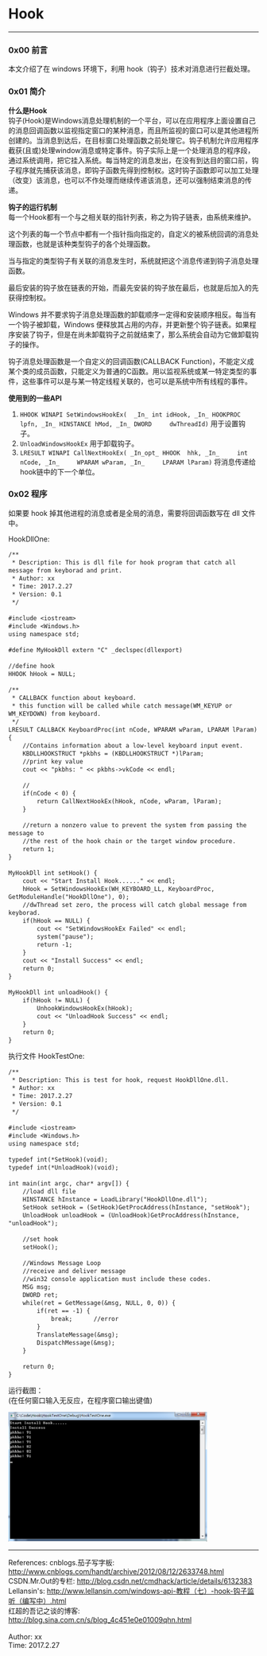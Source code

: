 # Hook  

---------------------------------  
### 0x00 前言  
本文介绍了在 windows 环境下，利用 hook（钩子）技术对消息进行拦截处理。


### 0x01 简介  
__什么是Hook__  
钩子(Hook)是Windows消息处理机制的一个平台，可以在应用程序上面设置自己的消息回调函数以监视指定窗口的某种消息，而且所监视的窗口可以是其他进程所创建的。当消息到达后，在目标窗口处理函数之前处理它。钩子机制允许应用程序截获(且或)处理window消息或特定事件。钩子实际上是一个处理消息的程序段，通过系统调用，把它挂入系统。每当特定的消息发出，在没有到达目的窗口前，钩子程序就先捕获该消息，即钩子函数先得到控制权。这时钩子函数即可以加工处理（改变）该消息，也可以不作处理而继续传递该消息，还可以强制结束消息的传递。  

__钩子的运行机制__  
每一个Hook都有一个与之相关联的指针列表，称之为钩子链表，由系统来维护。  

这个列表的每一个节点中都有一个指针指向指定的，自定义的被系统回调的消息处理函数，也就是该种类型钩子的各个处理函数。  

当与指定的类型钩子有关联的消息发生时，系统就把这个消息传递到钩子消息处理函数。  

最后安装的钩子放在链表的开始，而最先安装的钩子放在最后，也就是后加入的先获得控制权。  

Windows 并不要求钩子消息处理函数的卸载顺序一定得和安装顺序相反。每当有一个钩子被卸载，Windows 便释放其占用的内存，并更新整个钩子链表。如果程序安装了钩子，但是在尚未卸载钩子之前就结束了，那么系统会自动为它做卸载钩子的操作。  

钩子消息处理函数是一个自定义的回调函数(CALLBACK Function)，不能定义成某个类的成员函数，只能定义为普通的C函数。用以监视系统或某一特定类型的事件，这些事件可以是与某一特定线程关联的，也可以是系统中所有线程的事件。  

__使用到的一些API__  

1. `HHOOK WINAPI SetWindowsHookEx(  _In_ int idHook,
  _In_ HOOKPROC  lpfn,
  _In_ HINSTANCE hMod,
  _In_ DWORD     dwThreadId)` 用于设置钩子。
2. `UnloadWindowsHookEx` 用于卸载钩子。
3. `LRESULT WINAPI CallNextHookEx(
  _In_opt_ HHOOK  hhk,
  _In_     int    nCode,
  _In_     WPARAM wParam,
  _In_     LPARAM lParam)` 将消息传递给hook链中的下一个单位。




### 0x02 程序  
如果要 hook 掉其他进程的消息或者是全局的消息，需要将回调函数写在 dll 文件中。

HookDllOne:  

	/**
	 * Description: This is dll file for hook program that catch all message from keyborad and print.
	 * Author: xx
	 * Time: 2017.2.27
	 * Version: 0.1
	 */

	#include <iostream>
	#include <Windows.h>
	using namespace std;

	#define MyHookDll extern "C" _declspec(dllexport)

	//define hook
	HHOOK hHook = NULL;

	/**
	 * CALLBACK function about keyboard.
	 * this function will be called while catch message(WM_KEYUP or WM_KEYDOWN) from keyboard.
	 */
	LRESULT CALLBACK KeyboardProc(int nCode, WPARAM wParam, LPARAM lParam) {
		//Contains information about a low-level keyboard input event.
		KBDLLHOOKSTRUCT *pkbhs = (KBDLLHOOKSTRUCT *)lParam;
		//print key value
		cout << "pkbhs: " << pkbhs->vkCode << endl;

		//
		if(nCode < 0) {
			return CallNextHookEx(hHook, nCode, wParam, lParam);
		}

		//return a nonzero value to prevent the system from passing the message to 
		//the rest of the hook chain or the target window procedure.
		return 1;
	}

	MyHookDll int setHook() {
		cout << "Start Install Hook......" << endl;
		hHook = SetWindowsHookEx(WH_KEYBOARD_LL, KeyboardProc, GetModuleHandle("HookDllOne"), 0);
		//dwThread set zero, the process will catch global message from keyborad.
		if(hHook == NULL) {
			cout << "SetWindowsHookEx Failed" << endl;
			system("pause");
			return -1;
		}
		cout << "Install Success" << endl;
		return 0;
	}

	MyHookDll int unloadHook() {
		if(hHook != NULL) {
			UnhookWindowsHookEx(hHook);
			cout << "UnloadHook Success" << endl;
		}
		return 0;
	}
	
	

执行文件 HookTestOne:  

	/**
	 * Description: This is test for hook, request HookDllOne.dll.
	 * Author: xx
	 * Time: 2017.2.27
	 * Version: 0.1
	 */

	#include <iostream>
	#include <Windows.h>
	using namespace std;

	typedef int(*SetHook)(void);
	typedef int(*UnloadHook)(void);

	int main(int argc, char* argv[]) {
		//load dll file
		HINSTANCE hInstance = LoadLibrary("HookDllOne.dll");
		SetHook setHook = (SetHook)GetProcAddress(hInstance, "setHook");
		UnloadHook unloadHook = (UnloadHook)GetProcAddress(hInstance, "unloadHook");

		//set hook
		setHook();

		//Windows Message Loop
		//receive and deliver message
		//win32 console application must include these codes.
		MSG msg;
		DWORD ret;
		while(ret = GetMessage(&msg, NULL, 0, 0)) {
			if(ret == -1) {
				break;		//error
			}
			TranslateMessage(&msg);
			DispatchMessage(&msg);
		}

		return 0;
	}
	
运行截图：  
(在任何窗口输入无反应，在程序窗口输出键值)  

<img src="Image1.png" width="400">
	




</br>

-----------------------------------  
References: 
cnblogs.茄子写字板:  <http://www.cnblogs.com/handt/archive/2012/08/12/2633748.html>  
CSDN.Mr.Out的专栏:  <http://blog.csdn.net/cmdhack/article/details/6132383>  
Lellansin's:  <http://www.lellansin.com/windows-api-教程（七）-hook-钩子监听（编写中）.html>  
红超的吾记之谈的博客:  <http://blog.sina.com.cn/s/blog_4c451e0e01009qhn.html>  
</br>
Author: xx  
Time: 2017.2.27